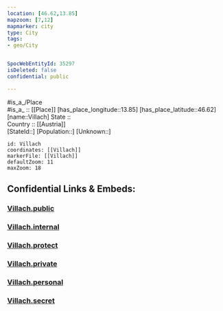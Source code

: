 ```yaml
---
location: [46.62,13.85] 
mapzoom: [7,12] 
mapmarker: city 
type: City
tags:
- geo/City


SpocWebEntityId: 35297
isDeleted: false
confidential: public

---
```

#is_a_/Place  
#is_a_ :: [[Place]] 
[has_place_longitude::13.85] 
[has_place_latitude::46.62] 
[name::Villach] 
State ::  
Country :: [[Austria]]  
[StateId::] 
[Population::] 
[Unknown::] 


```leaflet
id: Villach
coordinates: [[Villach]] 
markerFile: [[Villach]] 
defaultZoom: 11 
maxZoom: 18
```


## Confidential Links & Embeds: 

### [Villach.public](/_public/\Earth\Continent\Europe\Europe~Central\Austria\Austrias_States\Kärnten\CityVillach.public.md) 

### [Villach.internal](/_internal/\Earth\Continent\Europe\Europe~Central\Austria\Austrias_States\Kärnten\CityVillach.internal.md) 

### [Villach.protect](/_protect/\Earth\Continent\Europe\Europe~Central\Austria\Austrias_States\Kärnten\CityVillach.protect.md) 

### [Villach.private](/_private/\Earth\Continent\Europe\Europe~Central\Austria\Austrias_States\Kärnten\CityVillach.private.md) 

### [Villach.personal](/_personal/\Earth\Continent\Europe\Europe~Central\Austria\Austrias_States\Kärnten\CityVillach.personal.md) 

### [Villach.secret](/_secret/\Earth\Continent\Europe\Europe~Central\Austria\Austrias_States\Kärnten\CityVillach.secret.md)

